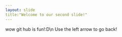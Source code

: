 ```yaml
---
layout: slide
title:"Welcome to our second slide!"
---
```

wow git hub is fun!:D\n
Use the left arrow to go back!
